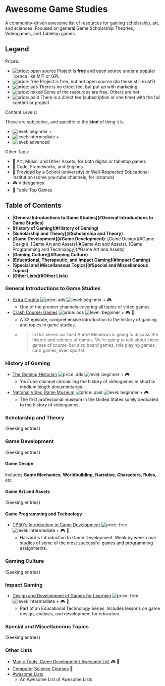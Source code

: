 # Awesome Game Studies
A community-driven awesome list of resources for gaming scholarship, art, and sciences. 
Focused on general Game Scholarship Theories, Videogames, and Tabletop games.

## Legend
Prices:
- ![price: open source](https://img.shields.io/badge/price-open%20source-brightgreen.svg) Project is **free** and open source under a popular licence like MIT or GPL
- ![price: free](https://img.shields.io/badge/price-free-green.svg) Project is free, but not open source (do these still exist?)
- ![price: ads](https://img.shields.io/badge/price-ads-yellowgreen.svg) There is no direct fee, but put up with marketing
- ![price: mixed](https://img.shields.io/badge/price-mixed-yellow.svg) Some of the resources are free. Others are not.
- ![price: paid](https://img.shields.io/badge/price-paid-orange.svg) There is a direct fee (subscription or one time) with the full content or project

Content Levels:

These are subjective, and specific to the **kind** of thing it is.
- ![level: beginner +](https://img.shields.io/badge/level-beginner-blue.svg)
- ![level: intermediate +](https://img.shields.io/badge/level-intermediate-ff69b4.svg)
- ![level: advanced](https://img.shields.io/badge/level-advanced-lightgrey.svg)

Other Tags:
- :art: Art, Music, and Other Assets, for both digital or tabletop games
- :floppy_disk: Code, Frameworks, and Engines
- :school: Provided by a School (university) or Well-Respected Educational Institution (some you-tube channels, for instance)
- :video_game: Videogames
- :game_die: Table Top Games

## Table of Contents
- **[General Introductions to Game Studies](#General Introductions to Game Studies)**
- **[History of Gaming](#History of Gaming)**
- **[Scholarship and Theory](#Scholarship and Theory)**
- **[Game Development](#Game Development)**: [Game Design](#Game Design), [Game Art and Assets](#Game Art and Assets), [Game Programming and Technology](#Game Art and Assets)
- **[Gaming Culture](#Gaming Culture)**
- **[Educational, Therapeutic, and Impact Gaming](#Impact Gaming)**
- **[Special and Miscellaneous Topics](#Special and Miscellaneous Topics)**
- **[Other Lists](#Other Lists)**

### General Introductions to Game Studies
- [Extra Credits](https://www.youtube.com/channel/UCCODtTcd5M1JavPCOr_Uydg)
![price: ads](https://img.shields.io/badge/price-ads-yellowgreen.svg)
![level: beginner +](https://img.shields.io/badge/level-beginner-blue.svg)
:video_game:
    - One of the premier channels covering all topics of video games.
- [Crash Course: Games](https://www.youtube.com/watch?v=QPqR2wOs8WI&list=PL8dPuuaLjXtPTrc_yg73RghJEOdobAplG)
![price: ads](https://img.shields.io/badge/price-ads-yellowgreen.svg)
![level: beginner +](https://img.shields.io/badge/level-beginner-blue.svg)
:video_game:
:game_die:
    - A 32 episode, comprehensive introduction to the history of gaming and topics in game studies.
    - > In this series our host Andre Meadows is going to discuss the history and science of games. We’re going to talk about video games of course, but also board games, role playing games, card games, even sports! 
    
### History of Gaming
- [The Gaming Historian](https://www.youtube.com/channel/UCnbvPS_rXp4PC21PG2k1UVg)
![price: ads](https://img.shields.io/badge/price-ads-yellowgreen.svg)
![level: beginner +](https://img.shields.io/badge/level-beginner-blue.svg)
:video_game:
    - YouTube channel chronicling the history of videogames in short to medium length documentaries.
- [National Video Game Museum](http://www.nvmusa.org/)
![price: paid](https://img.shields.io/badge/price-paid-orange.svg)
![level: beginner +](https://img.shields.io/badge/level-beginner-blue.svg)
:video_game:
    - The first professional museum in the United States solely dedicated to the history of videogames.

### Scholarship and Theory
(Seeking entries)

### Game Development
(Seeking entries)

#### Game Design
Includes **Game Mechanics**, **Worldbuilding**, **Narrative**, **Characters**, **Rules**, etc.

#### Game Art and Assets
(Seeking entries)

#### Game Programming and Technology
- [CS50's Introduction to Game Development](https://courses.edx.org/courses/course-v1:HarvardX+CS50G+Games/course/)
![price: free](https://img.shields.io/badge/price-free-green.svg)
![level: intermediate +](https://img.shields.io/badge/level-intermediate-ff69b4.svg)
:video_game:
:school:
    - Harvard's Introduction to Game Development. Week by week case studies of some of the most successful games and programming assignments.

### Gaming Culture
(Seeking entries)

### Impact Gaming
- [Design and Development of Games for Learning](https://courses.edx.org/courses/course-v1:MITx+11.127x_2+3T2016/course/)
![price: free](https://img.shields.io/badge/price-free-green.svg)
![level: intermediate +](https://img.shields.io/badge/level-intermediate-ff69b4.svg)
:video_game:
:school:
    - Part of an Educational Technology Series. Includes lessons on game design, analysis, and development for education.

### Special and Miscellaneous Topics
(Seeking entries)

### Other Lists
- [Magic Tools: Game Development Awesome List](https://github.com/ellisonleao/magictools#readme)
:video_game:
:floppy_disk:
- [Computer Science Courses](https://github.com/prakhar1989/awesome-courses)
:floppy_disk:
- [Awesome Lists](https://github.com/sindresorhus/awesome#readme)
    - An Awesome List of Awesome Lists
